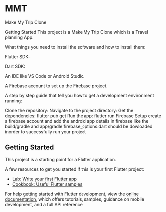 # MMT

Make My Trip Clone

Getting Started
This project is a Make My Trip Clone which is a Travel planning App.

What things you need to install the software and how to install them:

Flutter SDK: 

Dart SDK: 

An IDE like VS Code or Android Studio.

A Firebase account to set up the Firebase project.

A step by step guide that tell you how to get a development environment running:

Clone the repository:
Navigate to the project directory:
Get the dependencies: flutter pub get
Run the app: flutter run
Firebase Setup
create a firebase account and add the android app details in firebase like the build/gradle and app/gradle firebase_options.dart should be dowloaded inorder to successfully run your project

## Getting Started

This project is a starting point for a Flutter application.

A few resources to get you started if this is your first Flutter project:

- [Lab: Write your first Flutter app](https://docs.flutter.dev/get-started/codelab)
- [Cookbook: Useful Flutter samples](https://docs.flutter.dev/cookbook)

For help getting started with Flutter development, view the
[online documentation](https://docs.flutter.dev/), which offers tutorials,
samples, guidance on mobile development, and a full API reference.
